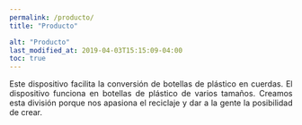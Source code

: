 ```yaml
---
permalink: /producto/
title: "Producto"

alt: "Producto"
last_modified_at: 2019-04-03T15:15:09-04:00
toc: true
---
```



<div style="text-align: justify;">
Este dispositivo facilita la conversión de botellas de plástico en cuerdas. El dispositivo funciona en botellas de plástico de varios tamaños. Creamos esta división porque nos apasiona el reciclaje y dar a la gente la posibilidad de crear.
</div>
<br>

